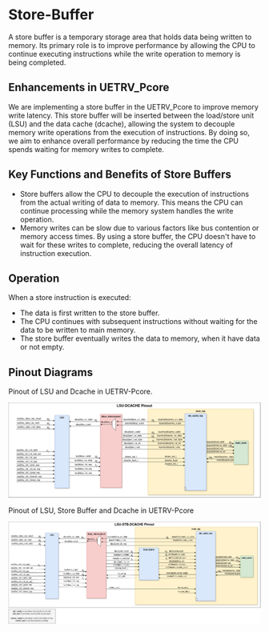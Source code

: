 # Store-Buffer
A store buffer is a temporary storage area that holds data being written to memory. Its primary role is to improve performance by allowing the CPU to continue executing instructions while the write operation to memory is being completed.

## Enhancements in UETRV_Pcore
We are implementing a store buffer in the UETRV_Pcore to improve memory write latency. This store buffer will be inserted between the load/store unit (LSU) and the data cache (dcache), allowing the system to decouple memory write operations from the execution of instructions. By doing so, we aim to enhance overall performance by reducing the time the CPU spends waiting for memory writes to complete.

## Key Functions and Benefits of Store Buffers
- Store buffers allow the CPU to decouple the execution of instructions from the actual writing of data to memory. This means the CPU can continue processing while the memory system handles the write operation.
- Memory writes can be slow due to various factors like bus contention or memory access times. By using a store buffer, the CPU doesn't have to wait for these writes to complete, reducing the overall latency of instruction execution.

## Operation
When a store instruction is executed:
- The data is first written to the store buffer.
- The CPU continues with subsequent instructions without waiting for the data to be written to main memory.
- The store buffer eventually writes the data to memory, when it have data or not empty.

## Pinout Diagrams

Pinout of LSU and Dcache in UETRV-Pcore.

![pinout-lsu2dcache](./docs/pinout-lsu-dcache.png)

Pinout of LSU, Store Buffer and Dcache in UETRV-Pcore


![pinout-lsu2dcache](./docs/pinout-lsu-stb-dcache.png)
